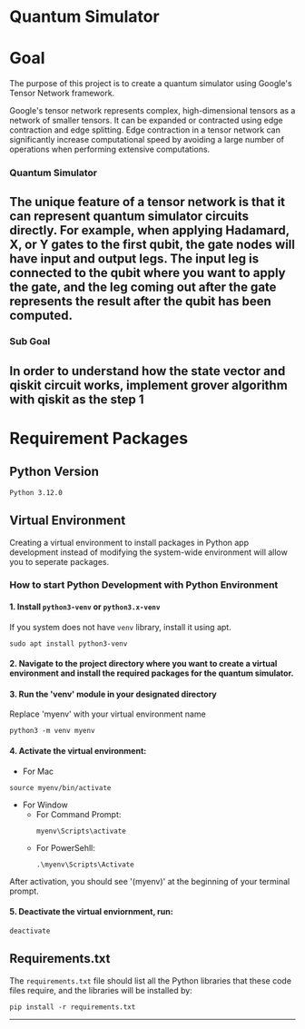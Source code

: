 Quantum Simulator 
===

# Goal 
The purpose of this project is to create a quantum simulator using Google's Tensor Network framework. 

Google's tensor network represents complex, high-dimensional tensors as a network of smaller tensors. It can be expanded or contracted using edge contraction and edge splitting. Edge contraction in a tensor network can significantly increase computational speed by avoiding a large number of operations when performing extensive computations.

### Quantum Simulator

The unique feature of a tensor network is that it can represent quantum simulator circuits directly. For example, when applying Hadamard, X, or Y gates to the first qubit, the gate nodes will have input and output legs. The input leg is connected to the qubit where you want to apply the gate, and the leg coming out after the gate represents the result after the qubit has been computed.
---

<!-- TODO -->
### Sub Goal
In order to understand how the state vector and qiskit circuit works, implement grover algorithm with qiskit as the step 1
---

# Requirement Packages

## Python Version
    Python 3.12.0 

## Virtual Environment
Creating a virtual environment to install packages in Python app development instead of modifying the system-wide environment will allow you to seperate packages.

### How to start Python Development with Python Environment
#### 1. Install `python3-venv` or `python3.x-venv`

If you system does not have `venv` library, install it using apt.
>   
    sudo apt install python3-venv

#### 2. Navigate to the project directory where you want to create a virtual environment and install the required packages for the quantum simulator.

#### 3. Run the 'venv' module in your designated directory
Replace 'myenv' with your virtual environment name
>
    python3 -m venv myenv

#### 4. Activate the virtual environment:
* For Mac
>   
    source myenv/bin/activate
  
* For Window
  * For Command Prompt:
    >
        myenv\Scripts\activate
  * For PowerSehll:
    >
        .\myenv\Scripts\Activate

After activation, you should see '(myenv)' at the beginning of your terminal prompt.

#### 5. Deactivate the virtual enviornment, run:
>
    deactivate

## Requirements.txt
The `requirements.txt` file should list all the Python libraries that these code files require, and the libraries will be installed by:
>
    pip install -r requirements.txt
---